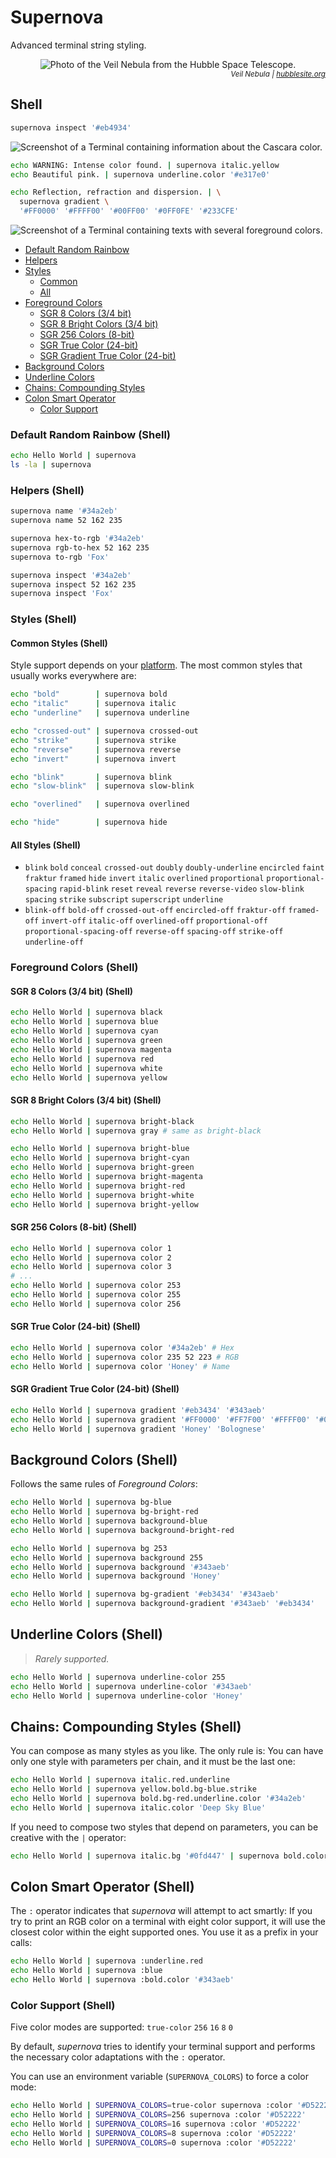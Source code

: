 # Supernova

Advanced terminal string styling.

<div align="center">
  <img alt="Photo of the Veil Nebula from the Hubble Space Telescope." src="https://github.com/gbaptista/supernova/blob/master/images/header.png">
</div>
<div align="right">
  <small><em>
    Veil Nebula | <a href="https://hubblesite.org/contents/media/images/2007/30/2167-Image.html">hubblesite.org</a>
  </em></small>
</div>

## Shell

```bash
supernova inspect '#eb4934'
```

![Screenshot of a Terminal containing information about the Cascara color.](https://github.com/gbaptista/supernova/blob/master/images/inspect.png)

```bash
echo WARNING: Intense color found. | supernova italic.yellow
echo Beautiful pink. | supernova underline.color '#e317e0'

echo Reflection, refraction and dispersion. | \
  supernova gradient \
  '#FF0000' '#FFFF00' '#00FF00' '#0FF0FE' '#233CFE'
```

![Screenshot of a Terminal containing texts with several foreground colors.](https://github.com/gbaptista/supernova/blob/master/images/demo.png)

- [Default Random Rainbow](#default-random-rainbow-shell)
- [Helpers](#helpers-shell)
- [Styles](#styles-shell)
  - [Common](#common-styles-shell)
  - [All](#all-styles-shell)
- [Foreground Colors](#foreground-colors-shell)
  - [SGR 8 Colors (3/4 bit)](#sgr-8-colors-34-bit-shell)
  - [SGR 8 Bright Colors (3/4 bit)](#sgr-8-bright-colors-34-bit-shell)
  - [SGR 256 Colors (8-bit)](#sgr-256-colors-8-bit-shell)
  - [SGR True Color (24-bit)](#sgr-true-color-24-bit-shell)
  - [SGR Gradient True Color (24-bit)](#sgr-gradient-true-color-24-bit-shell)
- [Background Colors](#background-colors-shell)
- [Underline Colors](#underline-colors-shell)
- [Chains: Compounding Styles](#chains-compounding-styles-shell)
- [Colon Smart Operator](#colon-smart-operator-shell)
  - [Color Support](#color-support-shell)

### Default Random Rainbow (Shell)

```bash
echo Hello World | supernova
ls -la | supernova
```

### Helpers (Shell)

```bash
supernova name '#34a2eb'
supernova name 52 162 235

supernova hex-to-rgb '#34a2eb'
supernova rgb-to-hex 52 162 235
supernova to-rgb 'Fox'

supernova inspect '#34a2eb'
supernova inspect 52 162 235
supernova inspect 'Fox'
```

### Styles (Shell)

#### Common Styles (Shell)

Style support depends on your [platform](https://en.wikipedia.org/wiki/ANSI_escape_code#Platform_support). The most common styles that usually works everywhere are:

```bash
echo "bold"        | supernova bold
echo "italic"      | supernova italic
echo "underline"   | supernova underline

echo "crossed-out" | supernova crossed-out
echo "strike"      | supernova strike
echo "reverse"     | supernova reverse
echo "invert"      | supernova invert

echo "blink"       | supernova blink
echo "slow-blink"  | supernova slow-blink

echo "overlined"   | supernova overlined

echo "hide"        | supernova hide
```

#### All Styles (Shell)

- `blink` `bold` `conceal` `crossed-out` `doubly` `doubly-underline` `encircled` `faint` `fraktur` `framed` `hide` `invert` `italic` `overlined` `proportional` `proportional-spacing` `rapid-blink` `reset` `reveal` `reverse` `reverse-video` `slow-blink` `spacing` `strike` `subscript` `superscript` `underline`
- `blink-off` `bold-off` `crossed-out-off` `encircled-off` `fraktur-off` `framed-off` `invert-off` `italic-off` `overlined-off` `proportional-off` `proportional-spacing-off` `reverse-off` `spacing-off` `strike-off` `underline-off` 

### Foreground Colors (Shell)

#### SGR 8 Colors (3/4 bit) (Shell)
```bash
echo Hello World | supernova black
echo Hello World | supernova blue
echo Hello World | supernova cyan
echo Hello World | supernova green
echo Hello World | supernova magenta
echo Hello World | supernova red
echo Hello World | supernova white
echo Hello World | supernova yellow
```

#### SGR 8 Bright Colors (3/4 bit) (Shell)
```bash
echo Hello World | supernova bright-black
echo Hello World | supernova gray # same as bright-black

echo Hello World | supernova bright-blue
echo Hello World | supernova bright-cyan
echo Hello World | supernova bright-green
echo Hello World | supernova bright-magenta
echo Hello World | supernova bright-red
echo Hello World | supernova bright-white
echo Hello World | supernova bright-yellow
```

#### SGR 256 Colors (8-bit) (Shell)

```bash
echo Hello World | supernova color 1
echo Hello World | supernova color 2
echo Hello World | supernova color 3
# ...
echo Hello World | supernova color 253
echo Hello World | supernova color 255
echo Hello World | supernova color 256
```

#### SGR True Color (24-bit) (Shell)

```bash
echo Hello World | supernova color '#34a2eb' # Hex
echo Hello World | supernova color 235 52 223 # RGB
echo Hello World | supernova color 'Honey' # Name
```

#### SGR Gradient True Color (24-bit) (Shell)

```bash
echo Hello World | supernova gradient '#eb3434' '#343aeb'
echo Hello World | supernova gradient '#FF0000' '#FF7F00' '#FFFF00' '#00FF00'
echo Hello World | supernova gradient 'Honey' 'Bolognese'
```

## Background Colors (Shell)

Follows the same rules of _Foreground Colors_:

```bash
echo Hello World | supernova bg-blue
echo Hello World | supernova bg-bright-red
echo Hello World | supernova background-blue
echo Hello World | supernova background-bright-red

echo Hello World | supernova bg 253
echo Hello World | supernova background 255
echo Hello World | supernova background '#343aeb'
echo Hello World | supernova background 'Honey'

echo Hello World | supernova bg-gradient '#eb3434' '#343aeb'
echo Hello World | supernova background-gradient '#343aeb' '#eb3434'
```

## Underline Colors (Shell)

> _Rarely supported._

```bash
echo Hello World | supernova underline-color 255
echo Hello World | supernova underline-color '#343aeb'
echo Hello World | supernova underline-color 'Honey'
```

## Chains: Compounding Styles (Shell)

You can compose as many styles as you like. The only rule is: You can have only one style with parameters per chain, and it must be the last one:

```bash
echo Hello World | supernova italic.red.underline
echo Hello World | supernova yellow.bold.bg-blue.strike
echo Hello World | supernova bold.bg-red.underline.color '#34a2eb'
echo Hello World | supernova italic.color 'Deep Sky Blue'
```

If you need to compose two styles that depend on parameters, you can be creative with the `|` operator:

```bash
echo Hello World | supernova italic.bg '#0fd447' | supernova bold.color '#ed3d0c'
```

## Colon Smart Operator (Shell)

The `:` operator indicates that _supernova_ will attempt to act smartly: If you try to print an RGB color on a terminal with eight color support, it will use the closest color within the eight supported ones. You use it as a prefix in your calls:

```bash
echo Hello World | supernova :underline.red
echo Hello World | supernova :blue
echo Hello World | supernova :bold.color '#343aeb'
```

### Color Support (Shell)
Five color modes are supported: `true-color` `256` `16` `8` `0`

By default, _supernova_ tries to identify your terminal support and performs the necessary color adaptations with the  `:` operator.

You can use an environment variable (`SUPERNOVA_COLORS`) to force a color mode:

```bash
echo Hello World | SUPERNOVA_COLORS=true-color supernova :color '#D52222'
echo Hello World | SUPERNOVA_COLORS=256 supernova :color '#D52222'
echo Hello World | SUPERNOVA_COLORS=16 supernova :color '#D52222'
echo Hello World | SUPERNOVA_COLORS=8 supernova :color '#D52222'
echo Hello World | SUPERNOVA_COLORS=0 supernova :color '#D52222'
```
